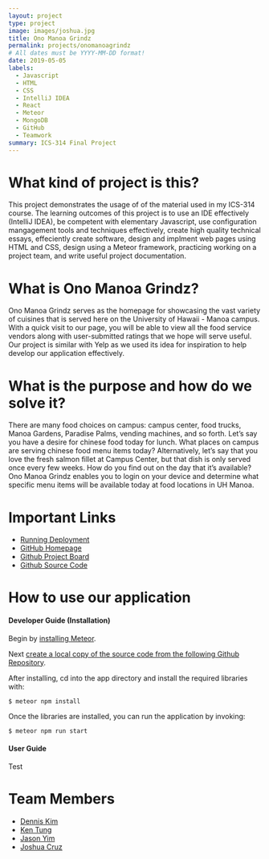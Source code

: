 ```yaml
---
layout: project
type: project
image: images/joshua.jpg
title: Ono Manoa Grindz
permalink: projects/onomanoagrindz
# All dates must be YYYY-MM-DD format!
date: 2019-05-05
labels:
  - Javascript
  - HTML
  - CSS
  - IntelliJ IDEA
  - React
  - Meteor
  - MongoDB
  - GitHub
  - Teamwork
summary: ICS-314 Final Project
---
```


# What kind of project is this?
This project demonstrates the usage of of the material used in my ICS-314 course. The learning outcomes of this project is to use an IDE effectively (IntelliJ IDEA), be competent with elementary Javascript, use configuration mangagement tools and techniques effectively, create high quality technical essays, effeciently create software, design and implment web pages using HTML and CSS, design using a Meteor framework, practicing working on a project team, and write useful project documentation.

# What is Ono Manoa Grindz?
Ono Manoa Grindz serves as the homepage for showcasing the vast variety of cuisines that is served here on the University of Hawaii - Manoa campus. With a quick visit to our page, you will be able to view all the food service vendors along with user-submitted ratings that we hope will serve useful. Our project is similar with Yelp as we used its idea for inspiration to help develop our application effectively.

# What is the purpose and how do we solve it?
There are many food choices on campus: campus center, food trucks, Manoa Gardens, Paradise Palms, vending machines, and so forth. Let’s say you have a desire for chinese food today for lunch. What places on campus are serving chinese food menu items today? Alternatively, let’s say that you love the fresh salmon fillet at Campus Center, but that dish is only served once every few weeks. How do you find out on the day that it’s available? Ono Manoa Grindz enables you to login on your device and determine what specific menu items will be available today at food locations in UH Manoa.

# Important Links
* [Running Deployment](http://onomanoagrindz.meteorapp.com)
* [GitHub Homepage](https://ono-manoa-grindz.github.io)
* [Github Project Board](https://github.com/ono-manoa-grindz/ono-manoa-grindz/projects)
* [Github Source Code](https://github.com/ono-manoa-grindz/ono-manoa-grindz)

# How to use our application

#### Developer Guide (Installation)
Begin by [installing Meteor]( https://www.meteor.com/install).

Next [create a local copy of the source code from the following Github Repository](https://github.com/ono-manoa-grindz/ono-manoa-grindz).

After installing, cd into the app directory and install the required libraries with:

```
$ meteor npm install
```

Once the libraries are installed, you can run the application by invoking:

```
$ meteor npm run start
```

#### User Guide
Test

# Team Members
* [Dennis Kim](https://github.com/shinsa2)
* [Ken Tung](https://github.com/ken-10)
* [Jason Yim](https://github.com/jygh98)
* [Joshua Cruz](https://github.com/cruzjoshua)
